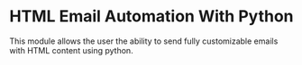 # HTML Email Automation With Python
This module allows the user the ability to send fully customizable emails with HTML content using python.

